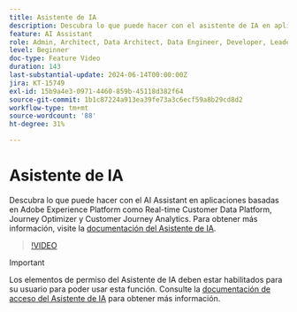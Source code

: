 ```yaml
---
title: Asistente de IA
description: Descubra lo que puede hacer con el asistente de IA en aplicaciones basadas en Adobe Experience Platform, como Real-time Customer Data Platform, Journey Optimizer y Customer Journey Analytics.
feature: AI Assistant
role: Admin, Architect, Data Architect, Data Engineer, Developer, Leader, User
level: Beginner
doc-type: Feature Video
duration: 143
last-substantial-update: 2024-06-14T00:00:00Z
jira: KT-15749
exl-id: 15b9a4e3-0971-4460-859b-45118d382f64
source-git-commit: 1b1c87224a913ea39fe73a3c6ecf59a8b29cd8d2
workflow-type: tm+mt
source-wordcount: '88'
ht-degree: 31%

---
```


# Asistente de IA

Descubra lo que puede hacer con el AI Assistant en aplicaciones basadas en Adobe Experience Platform como Real-time Customer Data Platform, Journey Optimizer y Customer Journey Analytics. Para obtener más información, visite la [documentación del Asistente de IA](https://experienceleague.adobe.com/en/docs/experience-platform/ai-assistant/home).

>[!VIDEO](https://video.tv.adobe.com/v/3429845/?learn=on)

>[!IMPORTANT]
>
> Los elementos de permiso del Asistente de IA deben estar habilitados para su usuario para poder usar esta función. Consulte la [documentación de acceso del Asistente de IA](https://experienceleague.adobe.com/en/docs/experience-platform/ai-assistant/access) para obtener más información.
